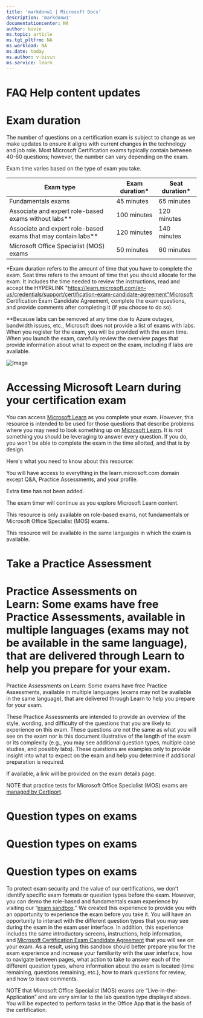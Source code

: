 ```yaml
---
title: 'markdonw1 | Microsoft Docs'
description: 'markdonw1'
documentationcenter: NA
author: bivin
ms.topic: article
ms.tgt_pltfrm: NA
ms.workload: NA
ms.date: today
ms.author: v-bivin
ms.service: learn
---
```


# FAQ Help content updates

# Exam duration

The number of questions on a certification exam is subject to change as we make updates to ensure it aligns with current changes in the technology and job role. Most Microsoft Certification exams typically contain between 40-60 questions; however, the number can vary depending on the exam.

Exam time varies based on the type of exam you take.

| Exam type | Exam duration* | Seat duration* |
| --- | --- | --- |
| Fundamentals exams | 45 minutes | 65 minutes |
| Associate and expert role-based exams without labs** | 100 minutes | 120 minutes |
| Associate and expert role-based exams that may contain labs** | 120 minutes | 140 minutes |
| Microsoft Office Specialist (MOS) exams | 50 minutes | 60 minutes |

*Exam duration refers to the amount of time that you have to complete the exam. Seat time refers to the amount of time that you should allocate for the exam. It includes the time needed to review the instructions, read and accept the HYPERLINK "https://learn.microsoft.com/en-us/credentials/support/certification-exam-candidate-agreement"Microsoft Certification Exam Candidate Agreement, complete the exam questions, and provide comments after completing it (if you choose to do so).

**Because labs can be removed at any time due to Azure outages, bandwidth issues, etc., Microsoft does not provide a list of exams with labs. When you register for the exam, you will be provided with the exam time. When you launch the exam, carefully review the overview pages that provide information about what to expect on the exam, including if labs are available.

![Image](/word/media/image1.png)


# Accessing Microsoft Learn during your certification exam

You can access [Microsoft Learn](https://learn.microsoft.com/en-us/) as you complete your exam. However, this resource is intended to be used for those questions that describe problems where you may need to look something up on [Microsoft Learn](https://learn.microsoft.com/en-us/). It is not something you should be leveraging to answer every question. If you do, you won’t be able to complete the exam in the time allotted, and that is by design.

Here's what you need to know about this resource:

You will have access to everything in the learn.microsoft.com domain except Q&A, Practice Assessments, and your profile.

Extra time has not been added.

The exam timer will continue as you explore Microsoft Learn content.

This resource is only available on role-based exams, not fundamentals or Microsoft Office Specialist (MOS) exams.

This resource will be available in the same languages in which the exam is available.



# Take a Practice Assessment

# Practice Assessments on Learn: Some exams have free Practice Assessments, available in multiple languages (exams may not be available in the same language), that are delivered through Learn to help you prepare for your exam.
Practice Assessments on Learn: Some exams have free Practice Assessments, available in multiple languages (exams may not be available in the same language), that are delivered through Learn to help you prepare for your exam.

These Practice Assessments are intended to provide an overview of the style, wording, and difficulty of the questions that you are likely to experience on this exam. These questions are not the same as what you will see on the exam nor is this document illustrative of the length of the exam or its complexity (e.g., you may see additional question types, multiple case studies, and possibly labs). These questions are examples only to provide insight into what to expect on the exam and help you determine if additional preparation is required.

If available, a link will be provided on the exam details page.

NOTE that practice tests for Microsoft Office Specialist (MOS) exams are [managed by Certiport](https://certiport.pearsonvue.com/Certifications/Microsoft/MOS/Practice).

# Question types on exams
# Question types on exams
# Question types on exams

To protect exam security and the value of our certifications, we don’t identify specific exam formats or question types before the exam. However, you can demo the role-based and fundamentals exam experience by visiting our “[exam sandbox](https://aka.ms/examdemo).” We created this experience to provide you with an opportunity to experience the exam before you take it. You will have an opportunity to interact with the different question types that you may see during the exam in the exam user interface. In addition, this experience includes the same introductory screens, instructions, help information, and [Microsoft Certification Exam Candidate Agreement](https://learn.microsoft.com/en-us/credentials/support/certification-exam-candidate-agreement) that you will see on your exam. As a result, using this sandbox should better prepare you for the exam experience and increase your familiarity with the user interface, how to navigate between pages, what action to take to answer each of the different question types, where information about the exam is located (time remaining, questions remaining, etc.), how to mark questions for review, and how to leave comments.


NOTE that Microsoft Office Specialist (MOS) exams are “Live-in-the-Application” and are very similar to the lab question type displayed above. You will be expected to perform tasks in the Office App that is the basis of the certification.



